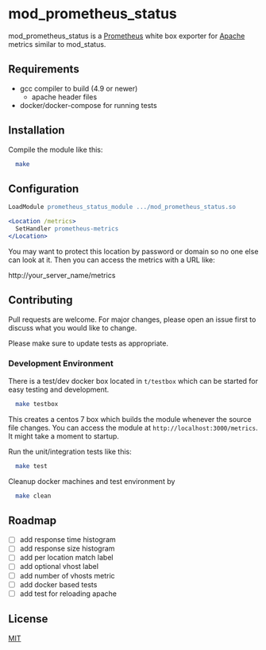 # mod_prometheus_status

mod_prometheus_status is a [Prometheus](https://prometheus.io/) white box exporter for [Apache](https://httpd.apache.org/) metrics similar to mod_status.

## Requirements

  - gcc compiler to build (4.9 or newer)
    - apache header files
  - docker/docker-compose for running tests

## Installation

Compile the module like this:

```bash
  make
```

## Configuration

```apache
LoadModule prometheus_status_module .../mod_prometheus_status.so

<Location /metrics>
  SetHandler prometheus-metrics
</Location>
```

You may want to protect this location by password or domain so no one
else can look at it. Then you can access the metrics with a URL like:

http://your_server_name/metrics

## Contributing
Pull requests are welcome. For major changes, please open an issue first to discuss
what you would like to change.

Please make sure to update tests as appropriate.

### Development Environment

There is a test/dev docker box located in `t/testbox` which can be started for
easy testing and development.

```bash
  make testbox
```

This creates a centos 7 box which builds the module whenever the source file changes.
You can access the module at `http://localhost:3000/metrics`. It might take a moment
to startup.

Run the unit/integration tests like this:

```bash
  make test
```

Cleanup docker machines and test environment by

```bash
  make clean
```

## Roadmap

  - [ ] add response time histogram
  - [ ] add response size histogram
  - [ ] add per location match label
  - [ ] add optional vhost label
  - [ ] add number of vhosts metric
  - [ ] add docker based tests
  - [ ] add test for reloading apache

## License
[MIT](https://choosealicense.com/licenses/mit/)
